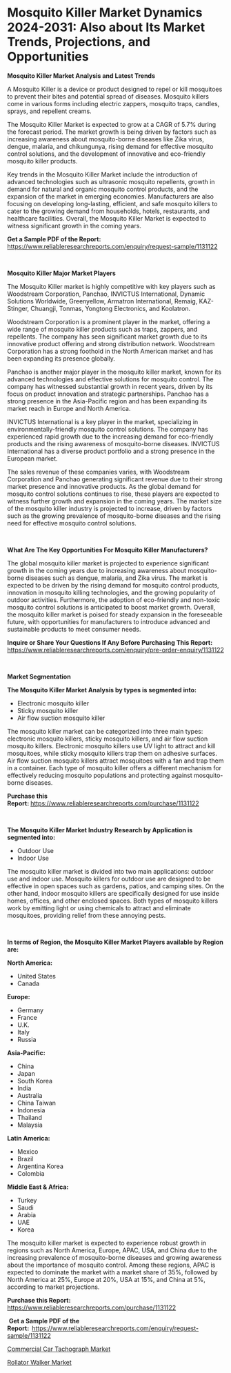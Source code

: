 <p><h1>Mosquito Killer Market Dynamics 2024-2031: Also about Its Market Trends, Projections, and Opportunities</h1></p><p><strong>Mosquito Killer Market Analysis and Latest Trends</strong></p>
<p><p>A Mosquito Killer is a device or product designed to repel or kill mosquitoes to prevent their bites and potential spread of diseases. Mosquito killers come in various forms including electric zappers, mosquito traps, candles, sprays, and repellent creams. </p><p>The Mosquito Killer Market is expected to grow at a CAGR of 5.7% during the forecast period. The market growth is being driven by factors such as increasing awareness about mosquito-borne diseases like Zika virus, dengue, malaria, and chikungunya, rising demand for effective mosquito control solutions, and the development of innovative and eco-friendly mosquito killer products. </p><p>Key trends in the Mosquito Killer Market include the introduction of advanced technologies such as ultrasonic mosquito repellents, growth in demand for natural and organic mosquito control products, and the expansion of the market in emerging economies. Manufacturers are also focusing on developing long-lasting, efficient, and safe mosquito killers to cater to the growing demand from households, hotels, restaurants, and healthcare facilities. Overall, the Mosquito Killer Market is expected to witness significant growth in the coming years.</p></p>
<p><strong>Get a Sample PDF of the Report:&nbsp;</strong> <a href="https://www.reliableresearchreports.com/enquiry/request-sample/1131122">https://www.reliableresearchreports.com/enquiry/request-sample/1131122</a></p>
<p>&nbsp;</p>
<p><strong>Mosquito Killer Major Market Players</strong></p>
<p><p>The Mosquito Killer market is highly competitive with key players such as Woodstream Corporation, Panchao, INVICTUS International, Dynamic Solutions Worldwide, Greenyellow, Armatron International, Remaig, KAZ-Stinger, Chuangji, Tonmas, Yongtong Electronics, and Koolatron. </p><p>Woodstream Corporation is a prominent player in the market, offering a wide range of mosquito killer products such as traps, zappers, and repellents. The company has seen significant market growth due to its innovative product offering and strong distribution network. Woodstream Corporation has a strong foothold in the North American market and has been expanding its presence globally.</p><p>Panchao is another major player in the mosquito killer market, known for its advanced technologies and effective solutions for mosquito control. The company has witnessed substantial growth in recent years, driven by its focus on product innovation and strategic partnerships. Panchao has a strong presence in the Asia-Pacific region and has been expanding its market reach in Europe and North America.</p><p>INVICTUS International is a key player in the market, specializing in environmentally-friendly mosquito control solutions. The company has experienced rapid growth due to the increasing demand for eco-friendly products and the rising awareness of mosquito-borne diseases. INVICTUS International has a diverse product portfolio and a strong presence in the European market.</p><p>The sales revenue of these companies varies, with Woodstream Corporation and Panchao generating significant revenue due to their strong market presence and innovative products. As the global demand for mosquito control solutions continues to rise, these players are expected to witness further growth and expansion in the coming years. The market size of the mosquito killer industry is projected to increase, driven by factors such as the growing prevalence of mosquito-borne diseases and the rising need for effective mosquito control solutions.</p></p>
<p>&nbsp;</p>
<p><strong>What Are The Key Opportunities For Mosquito Killer Manufacturers?</strong></p>
<p><p>The global mosquito killer market is projected to experience significant growth in the coming years due to increasing awareness about mosquito-borne diseases such as dengue, malaria, and Zika virus. The market is expected to be driven by the rising demand for mosquito control products, innovation in mosquito killing technologies, and the growing popularity of outdoor activities. Furthermore, the adoption of eco-friendly and non-toxic mosquito control solutions is anticipated to boost market growth. Overall, the mosquito killer market is poised for steady expansion in the foreseeable future, with opportunities for manufacturers to introduce advanced and sustainable products to meet consumer needs.</p></p>
<p><strong>Inquire or Share Your Questions If Any Before Purchasing This Report:</strong> <a href="https://www.reliableresearchreports.com/enquiry/pre-order-enquiry/1131122">https://www.reliableresearchreports.com/enquiry/pre-order-enquiry/1131122</a></p>
<p>&nbsp;</p>
<p><strong>Market Segmentation</strong></p>
<p><strong>The Mosquito Killer Market Analysis by types is segmented into:</strong></p>
<p><ul><li>Electronic mosquito killer</li><li>Sticky mosquito killer</li><li>Air flow suction mosquito killer</li></ul></p>
<p><p>The mosquito killer market can be categorized into three main types: electronic mosquito killers, sticky mosquito killers, and air flow suction mosquito killers. Electronic mosquito killers use UV light to attract and kill mosquitoes, while sticky mosquito killers trap them on adhesive surfaces. Air flow suction mosquito killers attract mosquitoes with a fan and trap them in a container. Each type of mosquito killer offers a different mechanism for effectively reducing mosquito populations and protecting against mosquito-borne diseases.</p></p>
<p><strong>Purchase this Report:&nbsp;</strong><a href="https://www.reliableresearchreports.com/purchase/1131122">https://www.reliableresearchreports.com/purchase/1131122</a></p>
<p>&nbsp;</p>
<p><strong>The Mosquito Killer Market Industry Research by Application is segmented into:</strong></p>
<p><ul><li>Outdoor Use</li><li>Indoor Use</li></ul></p>
<p><p>The mosquito killer market is divided into two main applications: outdoor use and indoor use. Mosquito killers for outdoor use are designed to be effective in open spaces such as gardens, patios, and camping sites. On the other hand, indoor mosquito killers are specifically designed for use inside homes, offices, and other enclosed spaces. Both types of mosquito killers work by emitting light or using chemicals to attract and eliminate mosquitoes, providing relief from these annoying pests.</p></p>
<p>&nbsp;</p>
<p><strong>In terms of Region, the Mosquito Killer Market Players available by Region are:</strong></p>
<p>
    <p> <strong> North America: </strong>
        <ul>
            <li>United States</li>
            <li>Canada</li>
        </ul>
        </p> 
    <p> <strong> Europe: </strong>
        <ul>
            <li>Germany</li>
            <li>France</li>
            <li>U.K.</li>
            <li>Italy</li>
            <li>Russia</li>
        </ul>
        </p> 
    <p> <strong> Asia-Pacific: </strong>
        <ul>
            <li>China</li>
            <li>Japan</li>
            <li>South Korea</li>
            <li>India</li>
            <li>Australia</li>
            <li>China Taiwan</li>
            <li>Indonesia</li>
            <li>Thailand</li>
            <li>Malaysia</li>
        </ul>
        </p> 
    <p> <strong> Latin America: </strong>
        <ul>
            <li>Mexico</li>
            <li>Brazil</li>
            <li>Argentina Korea</li>
            <li>Colombia</li>
        </ul>
        </p> 
    <p> <strong> Middle East & Africa: </strong>
        <ul>
            <li>Turkey</li>
            <li>Saudi</li>
            <li>Arabia</li>
            <li>UAE</li>
            <li>Korea</li>
        </ul>
    </p>
    </p>
<p><p>The mosquito killer market is expected to experience robust growth in regions such as North America, Europe, APAC, USA, and China due to the increasing prevalence of mosquito-borne diseases and growing awareness about the importance of mosquito control. Among these regions, APAC is expected to dominate the market with a market share of 35%, followed by North America at 25%, Europe at 20%, USA at 15%, and China at 5%, according to market projections.</p></p>
<p><strong>Purchase this Report: </strong><a href="https://www.reliableresearchreports.com/purchase/1131122">https://www.reliableresearchreports.com/purchase/1131122</a></p>
<p>&nbsp;<strong>Get a Sample PDF of the Report:&nbsp;&nbsp;</strong><a href="https://www.reliableresearchreports.com/enquiry/request-sample/1131122">https://www.reliableresearchreports.com/enquiry/request-sample/1131122</a></p>
<p><strong></strong></p>
<p><p><a href="https://nifty-kite-d51.notion.site/Commercial-Car-Tachograph-Market-Size-Growth-and-Forecast-from-2024-2031-4bb0c9d50d714fbca102861c86e3e99e">Commercial Car Tachograph Market</a></p><p><a href="https://github.com/jodemen/Market-Research-Report-List-1/blob/main/rollator-walker-market.md">Rollator Walker Market</a></p></p>